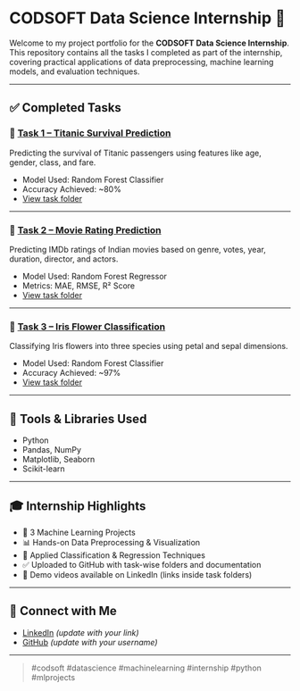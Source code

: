 # CODSOFT Data Science Internship 🚀

Welcome to my project portfolio for the **CODSOFT Data Science Internship**.  
This repository contains all the tasks I completed as part of the internship, covering practical applications of data preprocessing, machine learning models, and evaluation techniques.

---

## ✅ Completed Tasks

### 🔹 [Task 1 – Titanic Survival Prediction](./Task%201%20-%20Titanic%20Survival%20Prediction)
Predicting the survival of Titanic passengers using features like age, gender, class, and fare.

- Model Used: Random Forest Classifier
- Accuracy Achieved: ~80%
- [View task folder](./Task%201%20-%20Titanic%20Survival%20Prediction)

---

### 🔹 [Task 2 – Movie Rating Prediction](./Task%202%20-%20Movie%20Rating%20Prediction)
Predicting IMDb ratings of Indian movies based on genre, votes, year, duration, director, and actors.

- Model Used: Random Forest Regressor
- Metrics: MAE, RMSE, R² Score
- [View task folder](./Task%202%20-%20Movie%20Rating%20Prediction)

---

### 🔹 [Task 3 – Iris Flower Classification](./Task%203%20-%20Iris%20Flower%20Classification)
Classifying Iris flowers into three species using petal and sepal dimensions.

- Model Used: Random Forest Classifier
- Accuracy Achieved: ~97%
- [View task folder](./Task%203%20-%20Iris%20Flower%20Classification)

---

## 🧰 Tools & Libraries Used
- Python
- Pandas, NumPy
- Matplotlib, Seaborn
- Scikit-learn

---

## 🎓 Internship Highlights
- 📁 3 Machine Learning Projects
- 📊 Hands-on Data Preprocessing & Visualization
- 🔎 Applied Classification & Regression Techniques
- ✅ Uploaded to GitHub with task-wise folders and documentation
- 🎥 Demo videos available on LinkedIn (links inside task folders)

---

## 🔗 Connect with Me
- [LinkedIn](https://www.linkedin.com) *(update with your link)*
- [GitHub](https://github.com) *(update with your username)*

---

> #codsoft #datascience #machinelearning #internship #python #mlprojects
